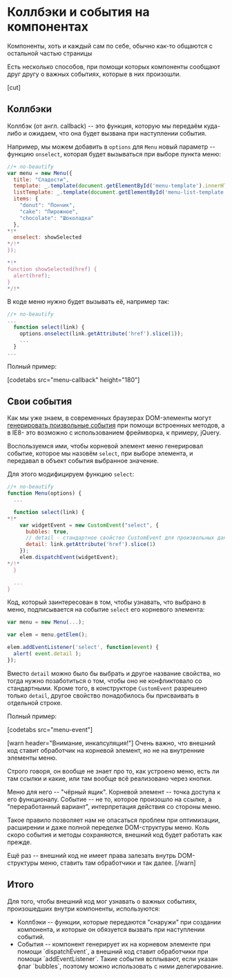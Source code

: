 # Коллбэки и события на компонентах

Компоненты, хоть и каждый сам по себе, обычно как-то общаются с остальной частью страницы

Есть несколько способов, при помощи которых компоненты сообщают друг другу о важных событиях, которые в них произошли.

[cut]

## Коллбэки

Коллбэк (от англ. callback) -- это функция, которую мы передаём куда-либо и ожидаем, что она будет вызвана при наступлении события.

Например, мы можем добавить в `options` для `Menu` новый параметр -- функцию `onselect`, которая будет вызываться при выборе пункта меню:

```js
//+ no-beautify
var menu = new Menu({ 
  title: "Сладости",
  template: _.template(document.getElementById('menu-template').innerHTML),
  listTemplate: _.template(document.getElementById('menu-list-template').innerHTML,
  items: {
    "donut": "Пончик", 
    "cake": "Пирожное", 
    "chocolate": "Шоколадка"
  },
*!*
  onselect: showSelected
*/!*
});

*!*
function showSelected(href) {
  alert(href);
}
*/!*
```

В коде меню нужно будет вызывать её, например так:

```js
//+ no-beautify
...
  function select(link) {
    options.onselect(link.getAttribute('href').slice(1));
    ...
  }
...
```

Полный пример:

[codetabs src="menu-callback" height="180"]

## Свои события 

Как мы уже знаем, в современных браузерах DOM-элементы могут [генерировать поизвольные события](/dispatch-events) при помощи встроенных методов, а в IE8- это возможно с использованием фреймворка, к примеру, jQuery.

Воспользуемся ими, чтобы корневой элемент меню генерировал событие, которое мы назовём `select`, при выборе элемента, и передавал в объект события выбранное значение.

Для этого модифицируем функцию `select`:

```js
//+ no-beautify
function Menu(options) {
  ...

  function select(link) {
*!*
    var widgetEvent = new CustomEvent("select", { 
      bubbles: true,
      // detail - стандартное свойство CustomEvent для произвольных данных
      detail: link.getAttribute('href').slice(1)
    });
    elem.dispatchEvent(widgetEvent);
*/!*
  }

  ...
}
```

Код, который заинтересован в том, чтобы узнавать, что выбрано в меню, подписывается на событие `select` его корневого элемента:

```js
var menu = new Menu(...);

var elem = menu.getElem();

elem.addEventListener('select', function(event) {
  alert( event.detail );
});
```

Вместо `detail` можно было бы выбрать и другое название свойства, но тогда нужно позаботиться о том, чтобы оно не конфликтовало со стандартными. Кроме того, в конструкторе `CustomEvent` разрешено только `detail`, другое свойство понадобилось бы присваивать в отдельной строке.

Полный пример:

[codetabs src="menu-event"]

[warn header="Внимание, инкапсуляция!"]
Очень важно, что внешний код ставит обработчик на корневой элемент, но не на внутренние элементы меню. 

Строго говоря, он вообще не знает про то, как устроено меню, есть ли там ссылки и какие, или там вообще всё реализовано через кнопки.

Меню для него -- "чёрный ящик". Корневой элемент -- точка доступа к его функционалу. Событие -- не то, которое произошло на ссылке, а "переработанный вариант", интерпретация действия со стороны меню.

Такое правило позволяет нам не опасаться проблем при оптимизации, расширении и даже полной переделке DOM-структуры меню. Коль скоро события и методы сохраняются, внешний код будет работать как прежде.

Ещё раз -- внешний код не имеет права залезать внутрь DOM-структуры меню, ставить там обработчики и так далее.
[/warn]

## Итого

Для того, чтобы внешний код мог узнавать о важных событиях, произошедших внутри компоненты, используются:
<ul>
<li>Коллбэки -- функции, которые передаются "снаружи" при создании компонента, и которые он обязуется вызвать при наступлении событий.</li>
<li>События -- компонент генерирует их на корневом элементе при помощи `dispatchEvent`, а внешний код ставит обработчики при помощи `addEventListener`. Такие события всплывают, если указан флаг `bubbles`, поэтому можно использовать с ними делегирование.</li>
</ul>


